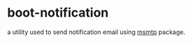 # boot-notification

a utility used to send notification email using [msmtp](https://marlam.de/msmtp/) package. 
